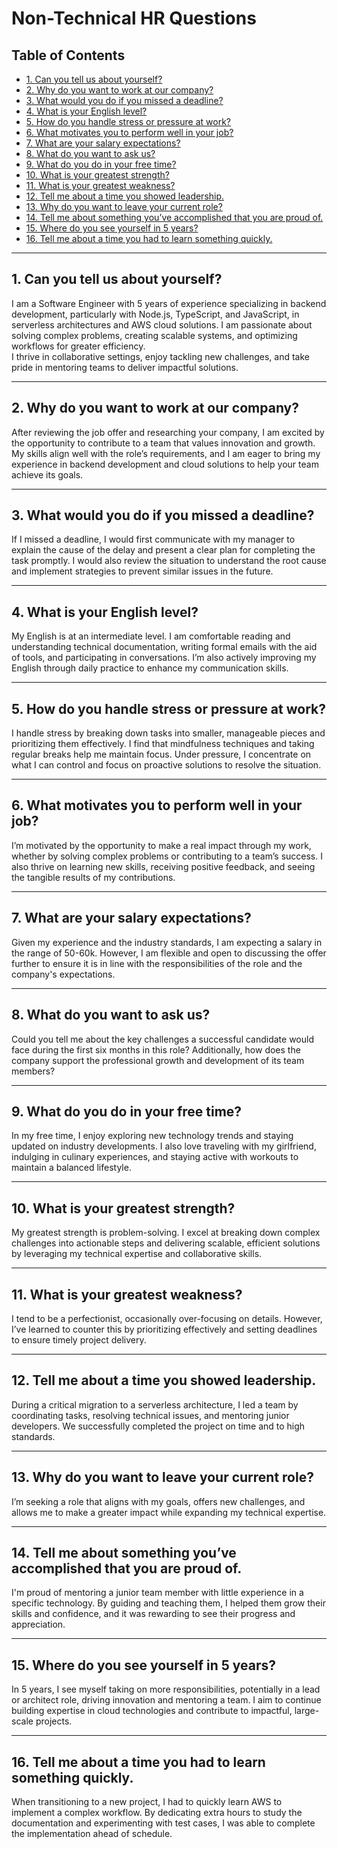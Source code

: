 # Non-Technical HR Questions

## Table of Contents

- [1. Can you tell us about yourself?](#1-can-you-tell-us-about-yourself)
- [2. Why do you want to work at our company?](#2-why-do-you-want-to-work-at-our-company)
- [3. What would you do if you missed a deadline?](#3-what-would-you-do-if-you-missed-a-deadline)
- [4. What is your English level?](#4-what-is-your-english-level)
- [5. How do you handle stress or pressure at work?](#5-how-do-you-handle-stress-or-pressure-at-work)
- [6. What motivates you to perform well in your job?](#6-what-motivates-you-to-perform-well-in-your-job)
- [7. What are your salary expectations?](#7-what-are-your-salary-expectations)
- [8. What do you want to ask us?](#8-what-do-you-want-to-ask-us)
- [9. What do you do in your free time?](#9-what-do-you-do-in-your-free-time)
- [10. What is your greatest strength?](#10-what-is-your-greatest-strength)
- [11. What is your greatest weakness?](#11-what-is-your-greatest-weakness)
- [12. Tell me about a time you showed leadership.](#12-tell-me-about-a-time-you-showed-leadership)
- [13. Why do you want to leave your current role?](#13-why-do-you-want-to-leave-your-current-role)
- [14. Tell me about something you’ve accomplished that you are proud of.](#14-tell-me-about-something-youve-accomplished-that-you-are-proud-of)
- [15. Where do you see yourself in 5 years?](#15-where-do-you-see-yourself-in-5-years)
- [16. Tell me about a time you had to learn something quickly.](#16-tell-me-about-a-time-you-had-to-learn-something-quickly)

---

## 1. Can you tell us about yourself?

I am a Software Engineer with 5 years of experience specializing in backend development, particularly with Node.js, TypeScript, and JavaScript, in serverless architectures and AWS cloud solutions. I am passionate about solving complex problems, creating scalable systems, and optimizing workflows for greater efficiency.  
I thrive in collaborative settings, enjoy tackling new challenges, and take pride in mentoring teams to deliver impactful solutions.

---

## 2. Why do you want to work at our company?

After reviewing the job offer and researching your company, I am excited by the opportunity to contribute to a team that values innovation and growth. My skills align well with the role’s requirements, and I am eager to bring my experience in backend development and cloud solutions to help your team achieve its goals.

---

## 3. What would you do if you missed a deadline?

If I missed a deadline, I would first communicate with my manager to explain the cause of the delay and present a clear plan for completing the task promptly. I would also review the situation to understand the root cause and implement strategies to prevent similar issues in the future.

---

## 4. What is your English level?

My English is at an intermediate level. I am comfortable reading and understanding technical documentation, writing formal emails with the aid of tools, and participating in conversations. I’m also actively improving my English through daily practice to enhance my communication skills.

---

## 5. How do you handle stress or pressure at work?

I handle stress by breaking down tasks into smaller, manageable pieces and prioritizing them effectively. I find that mindfulness techniques and taking regular breaks help me maintain focus. Under pressure, I concentrate on what I can control and focus on proactive solutions to resolve the situation.

---

## 6. What motivates you to perform well in your job?

I’m motivated by the opportunity to make a real impact through my work, whether by solving complex problems or contributing to a team’s success. I also thrive on learning new skills, receiving positive feedback, and seeing the tangible results of my contributions.

---

## 7. What are your salary expectations?

Given my experience and the industry standards, I am expecting a salary in the range of 50-60k. However, I am flexible and open to discussing the offer further to ensure it is in line with the responsibilities of the role and the company's expectations.

---

## 8. What do you want to ask us?

Could you tell me about the key challenges a successful candidate would face during the first six months in this role? Additionally, how does the company support the professional growth and development of its team members?

---

## 9. What do you do in your free time?

In my free time, I enjoy exploring new technology trends and staying updated on industry developments. I also love traveling with my girlfriend, indulging in culinary experiences, and staying active with workouts to maintain a balanced lifestyle.

---

## 10. What is your greatest strength?

My greatest strength is problem-solving. I excel at breaking down complex challenges into actionable steps and delivering scalable, efficient solutions by leveraging my technical expertise and collaborative skills.

---

## 11. What is your greatest weakness?

I tend to be a perfectionist, occasionally over-focusing on details. However, I’ve learned to counter this by prioritizing effectively and setting deadlines to ensure timely project delivery.

---

## 12. Tell me about a time you showed leadership.

During a critical migration to a serverless architecture, I led a team by coordinating tasks, resolving technical issues, and mentoring junior developers. We successfully completed the project on time and to high standards.

---

## 13. Why do you want to leave your current role?

I’m seeking a role that aligns with my goals, offers new challenges, and allows me to make a greater impact while expanding my technical expertise.

---

## 14. Tell me about something you’ve accomplished that you are proud of.

I'm proud of mentoring a junior team member with little experience in a specific technology. By guiding and teaching them, I helped them grow their skills and confidence, and it was rewarding to see their progress and appreciation.

---

## 15. Where do you see yourself in 5 years?

In 5 years, I see myself taking on more responsibilities, potentially in a lead or architect role, driving innovation and mentoring a team. I aim to continue building expertise in cloud technologies and contribute to impactful, large-scale projects.

---

## 16. Tell me about a time you had to learn something quickly.

When transitioning to a new project, I had to quickly learn AWS to implement a complex workflow. By dedicating extra hours to study the documentation and experimenting with test cases, I was able to complete the implementation ahead of schedule.
